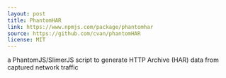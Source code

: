 ```yaml
---
layout: post
title: PhantomHAR
link: https://www.npmjs.com/package/phantomhar
source: https://github.com/cvan/phantomHAR
license: MIT
---
```


a PhantomJS/SlimerJS script to generate HTTP Archive (HAR) data from captured network traffic
